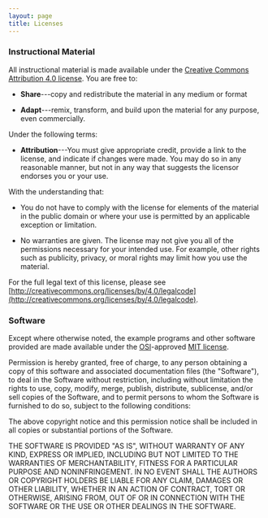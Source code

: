 ```yaml
---
layout: page
title: Licenses
---
```


### Instructional Material

All instructional material is made available under the [Creative Commons
Attribution 4.0 license](https://creativecommons.org/licenses/by/4.0/). You are
free to:

* **Share**---copy and redistribute the material in any medium or format

* **Adapt**---remix, transform, and build upon the material for any purpose, even commercially.

Under the following terms:

* **Attribution**---You must give appropriate credit, provide a link to the
    license, and indicate if changes were made. You may do so in any reasonable
    manner, but not in any way that suggests the licensor endorses you or your
    use.

With the understanding that:

* You do not have to comply with the license for elements of the material in the
  public domain or where your use is permitted by an applicable exception or
  limitation.

* No warranties are given. The license may not give you all of the permissions
  necessary for your intended use. For example, other rights such as publicity,
  privacy, or moral rights may limit how you use the material.


For the full legal text of this license, please see
[http://creativecommons.org/licenses/by/4.0/legalcode](http://creativecommons.org/licenses/by/4.0/legalcode).

### Software

Except where otherwise noted, the example programs and other software provided
are made available under the [OSI](http://opensource.org)-approved [MIT
license](http://opensource.org/licenses/mit-license.html).

Permission is hereby granted, free of charge, to any person obtaining
a copy of this software and associated documentation files (the
"Software"), to deal in the Software without restriction, including
without limitation the rights to use, copy, modify, merge, publish,
distribute, sublicense, and/or sell copies of the Software, and to
permit persons to whom the Software is furnished to do so, subject to
the following conditions:

The above copyright notice and this permission notice shall be
included in all copies or substantial portions of the Software.

THE SOFTWARE IS PROVIDED "AS IS", WITHOUT WARRANTY OF ANY KIND,
EXPRESS OR IMPLIED, INCLUDING BUT NOT LIMITED TO THE WARRANTIES OF
MERCHANTABILITY, FITNESS FOR A PARTICULAR PURPOSE AND
NONINFRINGEMENT. IN NO EVENT SHALL THE AUTHORS OR COPYRIGHT HOLDERS BE
LIABLE FOR ANY CLAIM, DAMAGES OR OTHER LIABILITY, WHETHER IN AN ACTION
OF CONTRACT, TORT OR OTHERWISE, ARISING FROM, OUT OF OR IN CONNECTION
WITH THE SOFTWARE OR THE USE OR OTHER DEALINGS IN THE SOFTWARE.